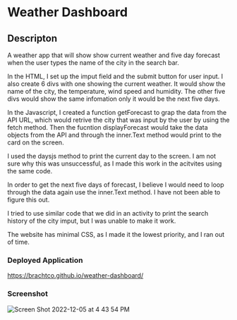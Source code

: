 # Weather Dashboard

## Descripton

A weather app that will show show current weather and five day forecast when the user
types the name of the city in the search bar.

In the HTML, I set up the imput field and the submit button for user input. I also
create 6 divs with one showing the current weather. It would show the name of the city,
the temperature, wind speed and humidity. The other five divs would show the same infomation
only it would be the next five days. 

In the Javascript, I created a function getForecast to grap the data from the API URL, which
would retrive the city that was input by the user by using the fetch method. Then the fucntion
displayForecast would take the data objects from the API and through the inner.Text method 
would print to the card on the screen.

I used the daysjs method to print the current day to the screen. I am not sure why this
was unsuccessful, as I made this work in the acitvites using the same code.

In order to get the next five days of forecast, I believe I would need to loop through the
data again use the inner.Text method. I have not been able to figure this out.

I tried to use similar code that we did in an activity to print the search history of the
city imput, but I was unable to make it work.

The website has minimal CSS, as I made it the lowest priority, and I ran out of time.

### Deployed Application

https://brachtco.github.io/weather-dashboard/

### Screenshot

![Screen Shot 2022-12-05 at 4 43 54 PM](https://user-images.githubusercontent.com/17559972/205771605-45bc0f7a-3f57-4309-8646-8786c64f0fd5.png)

